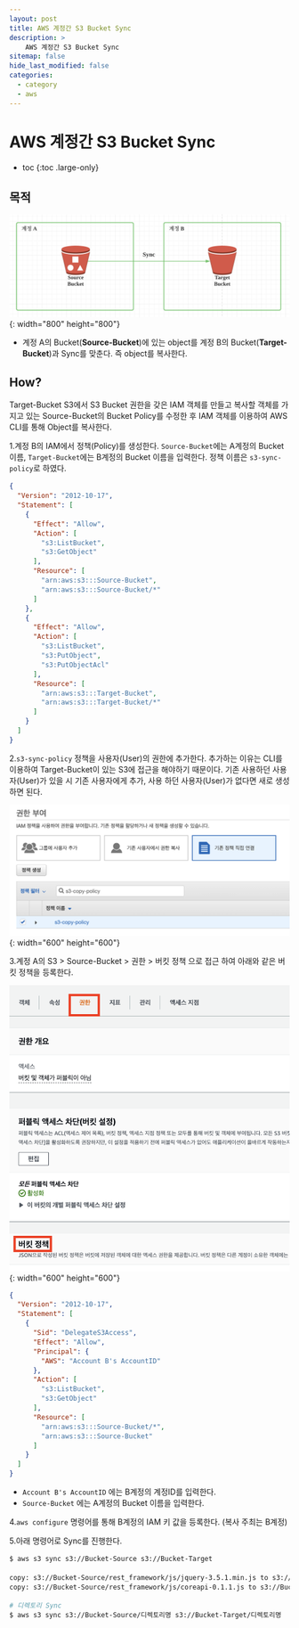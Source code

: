 ```yaml
---
layout: post
title: AWS 계정간 S3 Bucket Sync
description: >
    AWS 계정간 S3 Bucket Sync
sitemap: false
hide_last_modified: false
categories:
  - category
  - aws
---
```



# AWS 계정간 S3 Bucket Sync

* toc
{:toc .large-only}

## 목적
![](/assets/img/posts/s3_sync/sync1.png){: width="800" height="800"}

- 계정 A의 Bucket(**Source-Bucket**)에 있는 object를 계정 B의 Bucket(**Target-Bucket**)과 Sync를 맞춘다. 즉 object를 복사한다.

## How?

Target-Bucket S3에서 S3 Bucket 권한을 갖은 IAM 객체를 만들고 복사할 객체를 가지고 있는 Source-Bucket의 Bucket Policy를 수정한 후 IAM 객체를 이용하여 AWS CLI를 통해 Object를 복사한다.

1.계정 B의 IAM에서 정책(Policy)를 생성한다. `Source-Bucket`에는 A계정의 Bucket 이름, `Target-Bucket`에는 B계정의 Bucket 이름을 입력한다. 정책 이름은 `s3-sync-policy`로 하였다.

```json
{
  "Version": "2012-10-17",
  "Statement": [
    {
      "Effect": "Allow",
      "Action": [
        "s3:ListBucket",
        "s3:GetObject"
      ],
      "Resource": [
        "arn:aws:s3:::Source-Bucket",
        "arn:aws:s3:::Source-Bucket/*"
      ]
    },
    {
      "Effect": "Allow",
      "Action": [
        "s3:ListBucket",
        "s3:PutObject",
        "s3:PutObjectAcl"
      ],
      "Resource": [
        "arn:aws:s3:::Target-Bucket",
        "arn:aws:s3:::Target-Bucket/*"
      ]
    }
  ]
}
```

2.`s3-sync-policy` 정책을 사용자(User)의 권한에 추가한다. 추가하는 이유는 CLI를 이용하여 Target-Bucket이 있는 S3에 접근을 해야하기 때문이다. 기존 사용하던 사용자(User)가 있을 시 기존 사용자에게 추가, 사용 하던 사용자(User)가 없다면 새로 생성하면 된다.

![](/assets/img/posts/s3_sync/sync2.png){: width="600" height="600"}

3.계정 A의 S3 > Source-Bucket > 권한 > 버킷 정책 으로 접근 하여 아래와 같은 버킷 정책을 등록한다.

![](/assets/img/posts/s3_sync/sync3.png){: width="600" height="600"}

```json
{
  "Version": "2012-10-17",
  "Statement": [
    {
      "Sid": "DelegateS3Access",
      "Effect": "Allow",
      "Principal": {
        "AWS": "Account B's AccountID"
      },
      "Action": [
        "s3:ListBucket",
        "s3:GetObject"
      ],
      "Resource": [
        "arn:aws:s3:::Source-Bucket/*",
        "arn:aws:s3:::Source-Bucket"
      ]
    }
  ]
}
```

- `Account B's AccountID` 에는 B계정의 계정ID를 입력한다.
- `Source-Bucket` 에는 A계정의 Bucket 이름을 입력한다.

4.`aws configure` 명령어를 통해 B계정의 IAM 키 값을 등록한다. (복사 주최는 B계정)

5.아래 명령어로 Sync를 진행한다.
    
```bash
$ aws s3 sync s3://Bucket-Source s3://Bucket-Target

copy: s3://Bucket-Source/rest_framework/js/jquery-3.5.1.min.js to s3://Bucket-Target/rest_framework/js/jquery-3.5.1.min.js
copy: s3://Bucket-Source/rest_framework/js/coreapi-0.1.1.js to s3://Bucket-Target/rest_framework/js/coreapi-0.1.1.js

# 디렉토리 Sync
$ aws s3 sync s3://Bucket-Source/디렉토리명 s3://Bucket-Target/디렉토리명
```